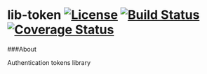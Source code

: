 # lib-token [![License](http://img.shields.io/badge/license-Apache2-blue.svg?style=flat)](http://www.apache.org/licenses/LICENSE-2.0.txt) [![Build Status](https://travis-ci.org/bq/lib-token.svg?branch=master)](https://travis-ci.org/bq/lib-token) [![Coverage Status](https://coveralls.io/repos/bq/lib-token/badge.svg)](https://coveralls.io/r/bq/lib-token)

###About

Authentication tokens library